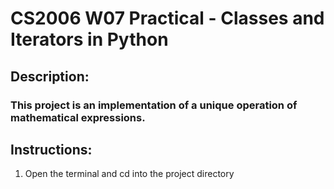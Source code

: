 # CS2006 W07 Practical - Classes and Iterators in Python

## Description:
### This project is an implementation of a unique operation of mathematical expressions.

## Instructions:
1. Open the terminal and cd into the project directory

